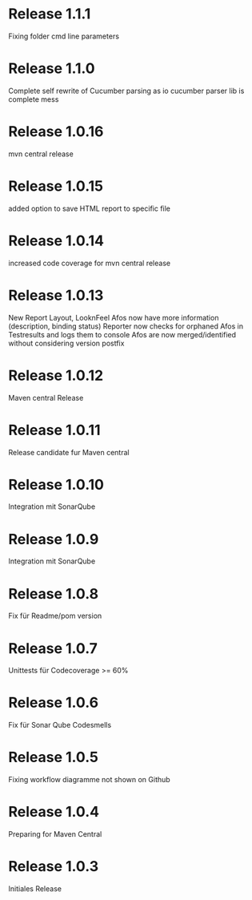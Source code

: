 # Release 1.1.1
Fixing folder cmd line parameters 

# Release 1.1.0
Complete self rewrite of Cucumber parsing as io cucumber parser lib is complete mess

# Release 1.0.16
mvn central release

# Release 1.0.15
added option to save HTML report to specific file

# Release 1.0.14
increased code coverage for mvn central release

# Release 1.0.13
New Report Layout, LooknFeel
Afos now have more information (description, binding status)
Reporter now checks for orphaned Afos in Testresults and logs them to console
Afos are now merged/identified without considering version postfix

# Release 1.0.12
Maven central Release 

# Release 1.0.11
Release candidate fur Maven central

# Release 1.0.10
Integration mit SonarQube

# Release 1.0.9
Integration mit SonarQube

# Release 1.0.8
Fix für Readme/pom version

# Release 1.0.7
Unittests für Codecoverage >= 60%

# Release 1.0.6
Fix für Sonar Qube Codesmells

# Release 1.0.5
Fixing workflow diagramme not shown on Github

# Release 1.0.4
Preparing for Maven Central

# Release 1.0.3
Initiales Release

